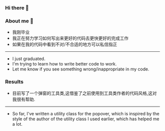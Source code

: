 ### Hi there 👋

<!--
**StudentLinn/StudentLinn** is a ✨ _special_ ✨ repository because its `README.md` (this file) appears on your GitHub profile.
-->
### About me 🌛
- 我刚毕业
- 我正在努力学习如何写出来更好的代码去更快更好的完成工作 
- 如果在我的代码中看到不对/不合适的地方可以私信指正
***
- I just graduated.
- I'm trying to learn how to write better code to work.
- Let me know if you see something wrong/inappropriate in my code.

### Results
- 目前写了一个弹窗的工具类,这借鉴了之前使用到工具类作者的代码风格,这对我很有帮助.
***
- So far, I've written a utility class for the popover, which is inspired by the style of the author of the utility class I used earlier, which has helped me a lot.
